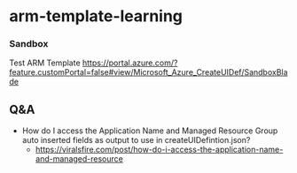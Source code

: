 # arm-template-learning
### Sandbox
Test ARM Template
https://portal.azure.com/?feature.customPortal=false#view/Microsoft_Azure_CreateUIDef/SandboxBlade

## Q&A
* How do I access the Application Name and Managed Resource Group auto inserted fields as output to use in createUIDefintion.json?
    * https://viralsfire.com/post/how-do-i-access-the-application-name-and-managed-resource